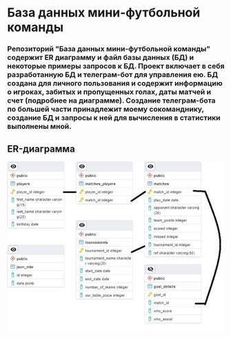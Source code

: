 # База данных мини-футбольной команды
### Репозиторий "База данных мини-футбольной команды" содержит ER диаграмму и файл базы данных (БД) и некоторые примеры запросов к БД. Проект включает в себя разработанную БД и телеграм-бот для управления ею. БД создана для личного пользования и содержит информацию о игроках, забитых и пропущенных голах, даты матчей и счет (подробнее на диаграмме). Создание телеграм-бота по большей части принадлежит моему сокоманднику, создание БД и запросы к ней для вычисления в статистики выполнены мной.
## ER-диаграмма
![Alt text](ER.jfif)
